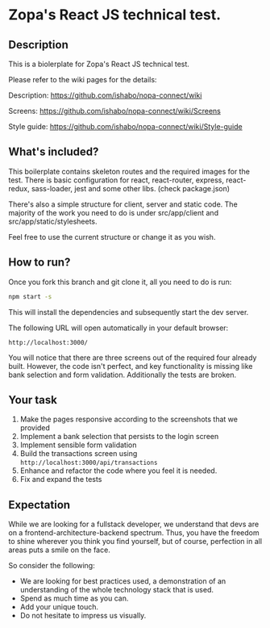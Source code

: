 # Zopa's React JS technical test.

## Description
This is a biolerplate for Zopa's React JS technical test.

Please refer to the wiki pages for the details:

Description: https://github.com/ishabo/nopa-connect/wiki

Screens: https://github.com/ishabo/nopa-connect/wiki/Screens

Style guide: https://github.com/ishabo/nopa-connect/wiki/Style-guide

## What's included?
This boilerplate contains skeleton routes and the required images for the test.
There is basic configuration for react, react-router, express, react-redux, sass-loader, jest and some other libs. (check package.json)

There's also a simple structure for client, server and static code. The majority of the work you need to do is under src/app/client and src/app/static/stylesheets.

Feel free to use the current structure or change it as you wish.

## How to run?

Once you fork this branch and git clone it, all you need to do is run:

```sh
npm start -s
```

This will install the dependencies and subsequently start the dev server.

The following URL will open automatically in your default browser:
```
http://localhost:3000/
```

You will notice that there are three screens out of the required four already built. However, the code isn't perfect, and key functionality is missing like bank selection and form validation. Additionally the tests are broken.

## Your task

1. Make the pages responsive according to the screenshots that we provided
2. Implement a bank selection that persists to the login screen
3. Implement sensible form validation
4. Build the transactions screen using `http://localhost:3000/api/transactions`
5. Enhance and refactor the code where you feel it is needed.
6. Fix and expand the tests

## Expectation

While we are looking for a fullstack developer, we understand that devs are on a frontend-architecture-backend spectrum. Thus, you have the freedom to shine wherever you think you find yourself, but of course, perfection in all areas puts a smile on the face.

So consider the following:
- We are looking for best practices used, a demonstration of an understanding of the whole technology stack that is used.
- Spend as much time as you can.
- Add your unique touch.
- Do not hesitate to impress us visually.
